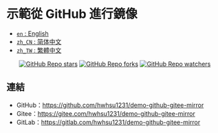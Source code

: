 # 示範從 GitHub 進行鏡像

<ul>
  <li><a href="./README.md"><code>en</code> : English</a></li>
  <li><a href="./README.zh_CN.md"><code>zh_CN</code> : 简体中文</a></li>
  <li><a href="./README.zh_TW.md"><code>zh_TW</code> : 繁體中文</a></li>
</ul>

<div align="center">
  <a href="https://github.com/hwhsu1231/demo-mirror-from-github/stargazers"><img alt="GitHub Repo stars" src="https://img.shields.io/github/stars/hwhsu1231/demo-mirror-from-github?style=flat&logo=github"></a>
  <a href="https://github.com/hwhsu1231/demo-mirror-from-github/watchers"><img alt="GitHub Repo forks" src="https://img.shields.io/github/forks/hwhsu1231/demo-mirror-from-github?style=flat&logo=github"></a>
  <a href="https://github.com/hwhsu1231/demo-mirror-from-github/forks"><img alt="GitHub Repo watchers" src="https://img.shields.io/github/watchers/hwhsu1231/demo-mirror-from-github?style=flat&logo=github"></a>
</div>

## 連結

* GitHub：https://github.com/hwhsu1231/demo-github-gitee-mirror
* Gitee：https://gitee.com/hwhsu1231/demo-github-gitee-mirror
* GitLab：https://gitlab.com/hwhsu1231/demo-github-gitee-mirror

